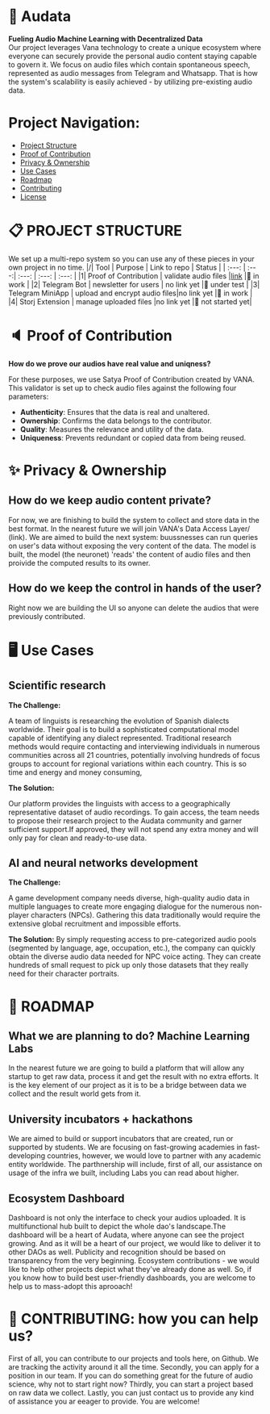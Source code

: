 # 🚀 Audata
**Fueling Audio Machine Learning with Decentralized Data**  
Our project leverages Vana technology to create a unique ecosystem where everyone can securely provide the personal audio content staying capable to govern it. We focus on audio files which contain spontaneous speech, represented as audio messages from Telegram and Whatsapp. That is how the system's scalability is easily achieved - by utilizing pre-existing audio data. 

# Project Navigation: 
- [Project Structure](#-project-structure)
- [Proof of Contribution](#-proof-of-contribution)
- [Privacy & Ownership](#-proof-of-contribution)
- [Use Cases](#-use-cases)
- [Roadmap](#-roadmap)
- [Contributing](#-contributing)
- [License](#-license)

# 📋 PROJECT STRUCTURE
We set up a multi-repo system so you can use any of these pieces in your own project in no time.
|/| Tool | Purpose | Link to repo  | Status |
| :---: | :---:| :---: | :---: | :---: |
|1| Proof of Contribution | validate audio files  |[link](https://github.com/Sprutocean/audata-vana-satya-proof)  |🚧 in work |
|2| Telegram Bot | newsletter for users | no link yet |🧪 under test |
|3| Telegram MiniApp |  upload and encrypt audio files|no link yet  |🚧 in work  |
|4| Storj Extension | manage uploaded files |no link yet  |🌱 not started yet|

# 🔈 Proof of Contribution
**How do we prove our audios have real value and uniqness?**

For these purposes, we use Satya Proof of Contribution created by VANA.
This validator is set up to check audio files against the following four parameters:

+ **Authenticity**: Ensures that the data is real and unaltered.
+ **Ownership**: Confirms the data belongs to the contributor.
+ **Quality**: Measures the relevance and utility of the data.
+ **Uniqueness**: Prevents redundant or copied data from being reused.

# ✨ Privacy & Ownership
How do we keep audio content private?
---
For now, we are finishing to build the system to collect and store data in the best format. In the nearest future we will join VANA's Data Access Layer/ (link). 
We are aimed to build the next system: buussnesses can run queries on user's data without exposing the very content of the data. The model is built, the model (the neuronet) 'reads' the content of audio files and then proivide the computed results to its owner. 

How do we keep the control in hands of the user?
---
Right now we are building the UI so anyone can delete the audios that were previously contributed. 

# 🖥 Use Cases

Scientific research
---
**The Challenge:**

A team of linguists is researching the evolution of Spanish dialects worldwide. Their goal is to build a sophisticated computational model capable of identifying any dialect represented. Traditional research methods would require contacting and interviewing individuals in numerous communities across all 21 countries, potentially involving hundreds of focus groups to account for regional variations within each country. This is so time and energy and money consuming,

**The Solution:**

Our platform provides the linguists with access to a geographically representative dataset of audio recordings. To gain access, the team needs to propose their research project to the Audata community and garner sufficient support.If approved, they will not spend any extra money and will only pay for clean and ready-to-use data.

AI and neural networks development
---
**The Challenge:**

A game development company needs diverse, high-quality audio data in multiple languages to create more engaging dialogue for the numerous non-player characters (NPCs). Gathering this data traditionally would require the extensive global recruitment and impossible efforts.

**The Solution:**
By simply requesting access to pre-categorized audio pools (segmented by language, age, occupation, etc.), the company can quickly obtain the diverse audio data needed for NPC voice acting. They can create hundreds of small request to pick up only those datasets that they really need for their character portraits.

# 🌟 ROADMAP
**What we are planning to do?**
Machine Learning Labs
---
In the nearest future we are going to build a platform that will allow any startup to get raw data, process it and get the result with no extra efforts. It is the key element of our project as it is to be a bridge between data we collect and the result world gets from it. 

University incubators + hackathons
---
We are aimed to build or support incubators that are created, run or supported by students. We are focusing on fast-growing academies in fast-developing countries, however, we would love to partner with any academic entity worldwide. The parthnership will include, first of all, our assistance on usage of the infra we built, including Labs you can read about higher. 

Ecosystem Dashboard
---
Dashboard is not only the interface to check your audios uploaded. It is multifunctional hub built to depict the whole dao's landscape.The dashboard will be a heart of Audata, where anyone can see the project growing. And as it will be a heart of our project, we would like to deliver it to other DAOs as well. Publicity and recognition should be based on transparency from the very beginning. Ecosystem contributions - we would like to help other projects depict what they've already done as well. So, if you know how to build best user-friendly dashboards, you are welcome to help us to mass-adopt this aprooach! 


# 🤝 CONTRIBUTING: how you can help us?
First of all, you can contribute to our projects and tools here, on Github. We are tracking the activity around it all the time. 
Secondly, you can apply for a position in our team. If you can do something great for the future of audio science, why not to start right now? 
Thirdly, you can start a project based on raw data we collect.
Lastly, you can just contact us to provide any kind of assistance you ar eeager to provide. You are welcome! 
